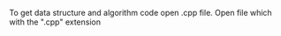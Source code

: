 To get data structure and algorithm code open .cpp file. 
Open file which with the ".cpp" extension
